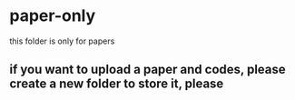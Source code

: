 # paper-only
this folder is only for papers
## if you want to upload a paper and codes, please create a new folder to store it, please
